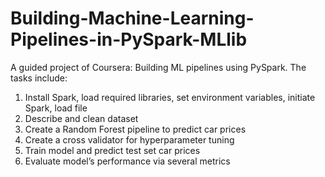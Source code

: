 # Building-Machine-Learning-Pipelines-in-PySpark-MLlib
A guided project of Coursera: Building ML pipelines using PySpark. The tasks include:

1. Install Spark, load required libraries, set environment variables, initiate Spark, load file  
2. Describe and clean dataset  
3. Create a Random Forest pipeline to predict car prices  
4. Create a cross validator for hyperparameter tuning  
5. Train model and predict test set car prices  
6. Evaluate model’s performance via several metrics  

